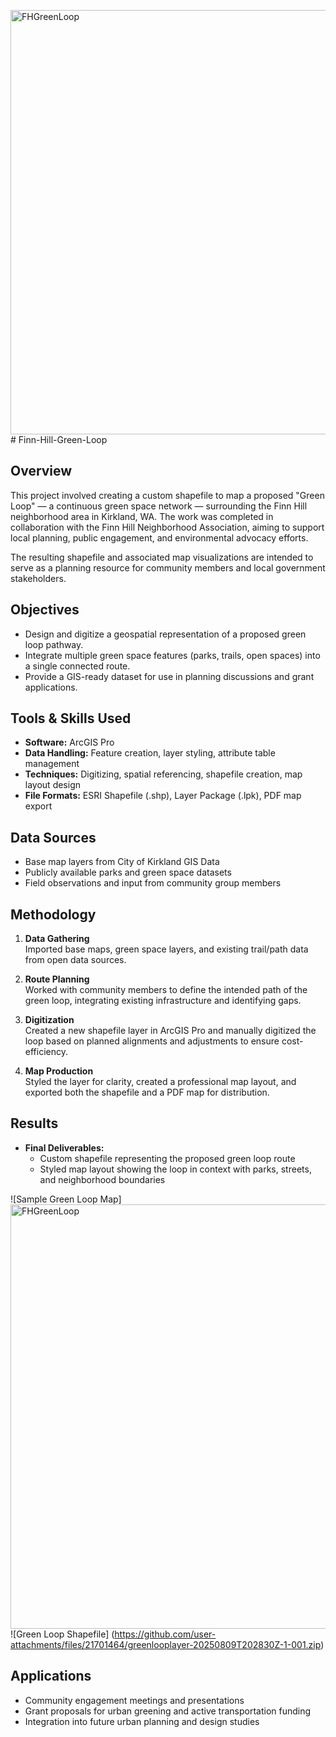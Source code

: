 <img width="524" height="679" alt="FHGreenLoop" src="https://github.com/user-attachments/assets/77cd960b-ccb6-41b1-9700-2d9a0bc0933b" /># Finn-Hill-Green-Loop

## Overview
This project involved creating a custom shapefile to map a proposed "Green Loop" — a continuous green space network — surrounding the Finn Hill neighborhood area in Kirkland, WA. The work was completed in collaboration with the Finn Hill Neighborhood Association, aiming to support local planning, public engagement, and environmental advocacy efforts.

The resulting shapefile and associated map visualizations are intended to serve as a planning resource for community members and local government stakeholders.

## Objectives
- Design and digitize a geospatial representation of a proposed green loop pathway.
- Integrate multiple green space features (parks, trails, open spaces) into a single connected route.
- Provide a GIS-ready dataset for use in planning discussions and grant applications.

## Tools & Skills Used
- **Software:** ArcGIS Pro
- **Data Handling:** Feature creation, layer styling, attribute table management
- **Techniques:** Digitizing, spatial referencing, shapefile creation, map layout design
- **File Formats:** ESRI Shapefile (.shp), Layer Package (.lpk), PDF map export

## Data Sources
- Base map layers from City of Kirkland GIS Data
- Publicly available parks and green space datasets
- Field observations and input from community group members

## Methodology
1. **Data Gathering**  
   Imported base maps, green space layers, and existing trail/path data from open data sources.

2. **Route Planning**  
   Worked with community members to define the intended path of the green loop, integrating existing infrastructure and identifying gaps.

3. **Digitization**  
   Created a new shapefile layer in ArcGIS Pro and manually digitized the loop based on planned alignments and adjustments to ensure cost-efficiency.

4. **Map Production**  
   Styled the layer for clarity, created a professional map layout, and exported both the shapefile and a PDF map for distribution.

## Results
- **Final Deliverables:**
  - Custom shapefile representing the proposed green loop route
  - Styled map layout showing the loop in context with parks, streets, and neighborhood boundaries
    
![Sample Green Loop Map] <img width="524" height="679" alt="FHGreenLoop" src="https://github.com/user-attachments/assets/5d1de93e-39a0-426b-90e8-252324b4f460" />
![Green Loop Shapefile] (https://github.com/user-attachments/files/21701464/greenlooplayer-20250809T202830Z-1-001.zip)


## Applications
- Community engagement meetings and presentations
- Grant proposals for urban greening and active transportation funding
- Integration into future urban planning and design studies







